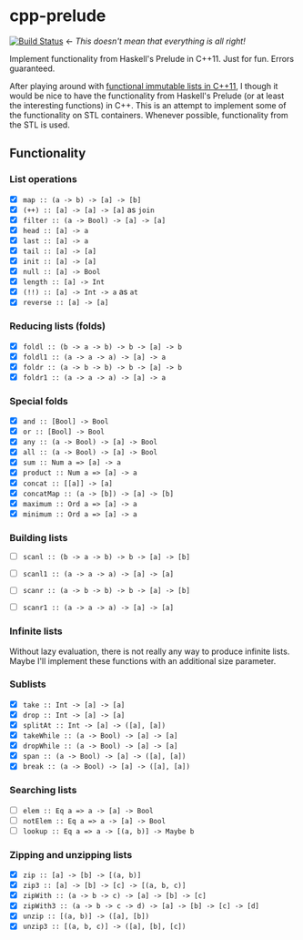# cpp-prelude
[![Build Status](https://travis-ci.org/kdungs/cpp-prelude.svg?branch=master)](https://travis-ci.org/kdungs/cpp-prelude) ← _This doesn't mean that everything is all right!_

Implement functionality from Haskell's Prelude in C++11. Just for fun. Errors guaranteed.

After playing around with [functional immutable lists in C++11](https://github.com/kdungs/cpp-list), I though it would be nice to have the functionality from Haskell's Prelude (or at least the interesting functions) in C++. This is an attempt to implement some of the functionality on STL containers. Whenever possible, functionality from the STL is used.

## Functionality

### List operations

 * [x] `map :: (a -> b) -> [a] -> [b]`
 * [x] `(++) :: [a] -> [a] -> [a]` as `join`
 * [x] `filter :: (a -> Bool) -> [a] -> [a]`
 * [x] `head :: [a] -> a`
 * [x] `last :: [a] -> a`
 * [x] `tail :: [a] -> [a]`
 * [x] `init :: [a] -> [a]`
 * [x] `null :: [a] -> Bool`
 * [x] `length :: [a] -> Int`
 * [x] `(!!) :: [a] -> Int -> a` as `at`
 * [x] `reverse :: [a] -> [a]`

### Reducing lists (folds)

 * [x] `foldl :: (b -> a -> b) -> b -> [a] -> b`
 * [x] `foldl1 :: (a -> a -> a) -> [a] -> a`
 * [x] `foldr :: (a -> b -> b) -> b -> [a] -> b`
 * [x] `foldr1 :: (a -> a -> a) -> [a] -> a`

### Special folds

 * [x] `and :: [Bool] -> Bool`
 * [x] `or :: [Bool] -> Bool`
 * [x] `any :: (a -> Bool) -> [a] -> Bool`
 * [x] `all :: (a -> Bool) -> [a] -> Bool`
 * [x] `sum :: Num a => [a] -> a`
 * [x] `product :: Num a => [a] -> a`
 * [x] `concat :: [[a]] -> [a]`
 * [x] `concatMap :: (a -> [b]) -> [a] -> [b]`
 * [x] `maximum :: Ord a => [a] -> a`
 * [x] `minimum :: Ord a => [a] -> a`

### Building lists

 * [ ] `scanl :: (b -> a -> b) -> b -> [a] -> [b]`
 * [ ] `scanl1 :: (a -> a -> a) -> [a] -> [a]`
 * [ ] `scanr :: (a -> b -> b) -> b -> [a] -> [b]`
 * [ ] `scanr1 :: (a -> a -> a) -> [a] -> [a]`


### Infinite lists

Without lazy evaluation, there is not really any way to produce infinite
lists. Maybe I'll implement these functions with an additional size
parameter.

### Sublists

 * [x] `take :: Int -> [a] -> [a]`
 * [x] `drop :: Int -> [a] -> [a]`
 * [x] `splitAt :: Int -> [a] -> ([a], [a])`
 * [x] `takeWhile :: (a -> Bool) -> [a] -> [a]`
 * [x] `dropWhile :: (a -> Bool) -> [a] -> [a]`
 * [x] `span :: (a -> Bool) -> [a] -> ([a], [a])`
 * [x] `break :: (a -> Bool) -> [a] -> ([a], [a])`

### Searching lists

 * [ ] `elem :: Eq a => a -> [a] -> Bool`
 * [ ] `notElem :: Eq a => a -> [a] -> Bool`
 * [ ] `lookup :: Eq a => a -> [(a, b)] -> Maybe b`

### Zipping and unzipping lists 

 * [x] `zip :: [a] -> [b] -> [(a, b)]`
 * [x] `zip3 :: [a] -> [b] -> [c] -> [(a, b, c)]`
 * [x] `zipWith :: (a -> b -> c) -> [a] -> [b] -> [c]`
 * [x] `zipWith3 :: (a -> b -> c -> d) -> [a] -> [b] -> [c] -> [d]`
 * [x] `unzip :: [(a, b)] -> ([a], [b])`
 * [x] `unzip3 :: [(a, b, c)] -> ([a], [b], [c])`
